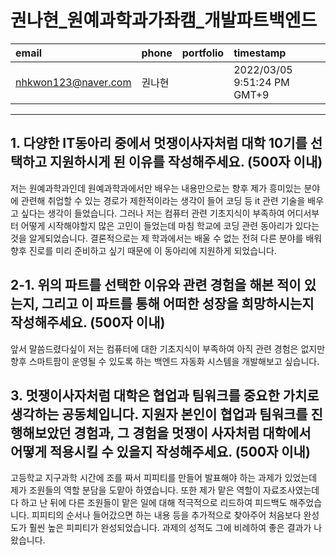 # 권나현_원예과학과가좌캠_개발파트백엔드

|email|phone|portfolio|timestamp
|:-|:-|:-|:-|
|nhkwon123@naver.com|권나현||2022/03/05 9:51:24 PM GMT+9|

---
## 1. 다양한 IT동아리 중에서 멋쟁이사자처럼 대학 10기를 선택하고 지원하시게 된 이유를 작성해주세요. (500자 이내)
저는 원예과학과인데 원예과학과에서만 배우는 내용만으로는 향후 제가 흥미있는 분야에 관련해 취업할 수 있는 경로가 제한적이라는 생각이 들어 코딩 등 it 관련 기술을 배우고 싶다는 생각이 들었습니다. 그러나 저는 컴퓨터 관련 기초지식이 부족하여 어디서부터 어떻게 시작해야할지 많은 고민이 들었는데 마침 학교에 코딩 관련 동아리가 있다는 것을 알게되었습니다. 결론적으로는 제 학과에서는 배울 수 없는 전혀 다른 분야를 배워 향후 진로를 미리 준비하고 싶기 때문에 이 동아리에 지원하게 되었습니다.

## 2-1. 위의 파트를 선택한 이유와 관련 경험을 해본 적이 있는지, 그리고 이 파트를 통해 어떠한 성장을 희망하시는지 작성해주세요. (500자 이내)
앞서 말씀드렸다싶이 저는 컴퓨터에 대한 기초지식이 부족하여 아직 관련 경험은 없지만 향후 스마트팜이 운영될 수 있도록 하는 백엔드 자동화 시스템을 개발해보고 싶습니다.

## 3. 멋쟁이사자처럼 대학은 협업과 팀워크를 중요한 가치로 생각하는 공동체입니다. 지원자 본인이 협업과 팀워크를 진행해보았던 경험과, 그 경험을 멋쟁이 사자처럼 대학에서 어떻게 적용시킬 수 있을지 작성해주세요. (500자 이내)
고등학교 지구과학 시간에 조를 짜서 피피티를 만들어 발표해야 하는 과제가 있었는데 제가 조원들의 역할 분담을 도맡아 하였습니다. 또한 제가 맡은 역할이 자료조사였는데 다 하고 난 뒤에 다른 조원들이 맡은 일에 대해 적극적으로 리드하여 피드백도 해주었습니다. 피피티의 순서나 들어갔으면 하는 내용 등을 추가적으로 찾아주어 처음보다 완성도가 훨씬 높은 피피티가 완성되었습니다. 과제의 성적도 그에 비례하여 좋은 결과가 나왔습니다.

